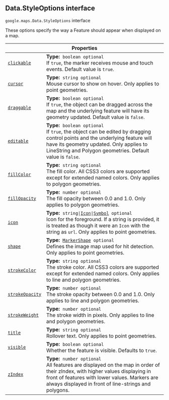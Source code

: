 
<devsite-heading text=" Data.StyleOptions interface" for="Data.StyleOptions" level="h2" link="" toc="" back-to-top=""><h2 id="Data.StyleOptions" is-upgraded="">Data.StyleOptions interface </h2></devsite-heading>
<p>
<code translate="no" dir="ltr"><span itemprop="path">google.maps</span>.<span itemprop="name">Data.StyleOptions</span></code>
interface
</p>
<p>These options specify the way a Feature should appear when displayed on a map.</p>
<div class="devsite-table-wrapper"><table class="properties responsive" summary="interface Data.StyleOptions - Properties">
<thead>
<tr><th colspan="2">Properties</th>
</tr></thead>
<tbody>
<tr id="Data.StyleOptions.clickable">
<td itemprop="property"><code translate="no" dir="ltr"><a class="secret-link" href="#Data.StyleOptions.clickable"><span>clickable</span></a></code></td>
<td><div><strong>Type:</strong>&nbsp; <code translate="no" dir="ltr">boolean <span class="optional-type-annotation">optional</span></code></div>
<div class="desc">If <code translate="no" dir="ltr">true</code>, the marker receives mouse and touch events. Default value is <code translate="no" dir="ltr">true</code>.</div></td>
</tr>
<tr id="Data.StyleOptions.cursor">
<td itemprop="property"><code translate="no" dir="ltr"><a class="secret-link" href="#Data.StyleOptions.cursor"><span>cursor</span></a></code></td>
<td><div><strong>Type:</strong>&nbsp; <code translate="no" dir="ltr">string <span class="optional-type-annotation">optional</span></code></div>
<div class="desc">Mouse cursor to show on hover. Only applies to point geometries.</div></td>
</tr>
<tr id="Data.StyleOptions.draggable">
<td itemprop="property"><code translate="no" dir="ltr"><a class="secret-link" href="#Data.StyleOptions.draggable"><span>draggable</span></a></code></td>
<td><div><strong>Type:</strong>&nbsp; <code translate="no" dir="ltr">boolean <span class="optional-type-annotation">optional</span></code></div>
<div class="desc">If <code translate="no" dir="ltr">true</code>, the object can be dragged across the map and the underlying feature will have its geometry updated. Default value is <code translate="no" dir="ltr">false</code>.</div></td>
</tr>
<tr id="Data.StyleOptions.editable">
<td itemprop="property"><code translate="no" dir="ltr"><a class="secret-link" href="#Data.StyleOptions.editable"><span>editable</span></a></code></td>
<td><div><strong>Type:</strong>&nbsp; <code translate="no" dir="ltr">boolean <span class="optional-type-annotation">optional</span></code></div>
<div class="desc">If <code translate="no" dir="ltr">true</code>, the object can be edited by dragging control points and the underlying feature will have its geometry updated. Only applies to LineString and Polygon geometries. Default value is <code translate="no" dir="ltr">false</code>.</div></td>
</tr>
<tr id="Data.StyleOptions.fillColor">
<td itemprop="property"><code translate="no" dir="ltr"><a class="secret-link" href="#Data.StyleOptions.fillColor"><span>fillColor</span></a></code></td>
<td><div><strong>Type:</strong>&nbsp; <code translate="no" dir="ltr">string <span class="optional-type-annotation">optional</span></code></div>
<div class="desc">The fill color. All CSS3 colors are supported except for extended named colors. Only applies to polygon geometries.</div></td>
</tr>
<tr id="Data.StyleOptions.fillOpacity">
<td itemprop="property"><code translate="no" dir="ltr"><a class="secret-link" href="#Data.StyleOptions.fillOpacity"><span>fillOpacity</span></a></code></td>
<td><div><strong>Type:</strong>&nbsp; <code translate="no" dir="ltr">number <span class="optional-type-annotation">optional</span></code></div>
<div class="desc">The fill opacity between 0.0 and 1.0. Only applies to polygon geometries.</div></td>
</tr>
<tr id="Data.StyleOptions.icon">
<td itemprop="property"><code translate="no" dir="ltr"><a class="secret-link" href="#Data.StyleOptions.icon"><span>icon</span></a></code></td>
<td><div><strong>Type:</strong>&nbsp; <code translate="no" dir="ltr">string|<a href="Icon.md">Icon</a>|<a href="Symbol.md">Symbol</a> <span class="optional-type-annotation">optional</span></code></div>
<div class="desc">Icon for the foreground. If a string is provided, it is treated as though it were an <code translate="no" dir="ltr">Icon</code> with the string as <code translate="no" dir="ltr">url</code>. Only applies to point geometries.</div></td>
</tr>
<tr id="Data.StyleOptions.shape">
<td itemprop="property"><code translate="no" dir="ltr"><a class="secret-link" href="#Data.StyleOptions.shape"><span>shape</span></a></code></td>
<td><div><strong>Type:</strong>&nbsp; <code translate="no" dir="ltr"><a href="MarkerShape.md">MarkerShape</a> <span class="optional-type-annotation">optional</span></code></div>
<div class="desc">Defines the image map used for hit detection. Only applies to point geometries.</div></td>
</tr>
<tr id="Data.StyleOptions.strokeColor">
<td itemprop="property"><code translate="no" dir="ltr"><a class="secret-link" href="#Data.StyleOptions.strokeColor"><span>strokeColor</span></a></code></td>
<td><div><strong>Type:</strong>&nbsp; <code translate="no" dir="ltr">string <span class="optional-type-annotation">optional</span></code></div>
<div class="desc">The stroke color. All CSS3 colors are supported except for extended named colors. Only applies to line and polygon geometries.</div></td>
</tr>
<tr id="Data.StyleOptions.strokeOpacity">
<td itemprop="property"><code translate="no" dir="ltr"><a class="secret-link" href="#Data.StyleOptions.strokeOpacity"><span>strokeOpacity</span></a></code></td>
<td><div><strong>Type:</strong>&nbsp; <code translate="no" dir="ltr">number <span class="optional-type-annotation">optional</span></code></div>
<div class="desc">The stroke opacity between 0.0 and 1.0. Only applies to line and polygon geometries.</div></td>
</tr>
<tr id="Data.StyleOptions.strokeWeight">
<td itemprop="property"><code translate="no" dir="ltr"><a class="secret-link" href="#Data.StyleOptions.strokeWeight"><span>strokeWeight</span></a></code></td>
<td><div><strong>Type:</strong>&nbsp; <code translate="no" dir="ltr">number <span class="optional-type-annotation">optional</span></code></div>
<div class="desc">The stroke width in pixels. Only applies to line and polygon geometries.</div></td>
</tr>
<tr id="Data.StyleOptions.title">
<td itemprop="property"><code translate="no" dir="ltr"><a class="secret-link" href="#Data.StyleOptions.title"><span>title</span></a></code></td>
<td><div><strong>Type:</strong>&nbsp; <code translate="no" dir="ltr">string <span class="optional-type-annotation">optional</span></code></div>
<div class="desc">Rollover text. Only applies to point geometries.</div></td>
</tr>
<tr id="Data.StyleOptions.visible">
<td itemprop="property"><code translate="no" dir="ltr"><a class="secret-link" href="#Data.StyleOptions.visible"><span>visible</span></a></code></td>
<td><div><strong>Type:</strong>&nbsp; <code translate="no" dir="ltr">boolean <span class="optional-type-annotation">optional</span></code></div>
<div class="desc">Whether the feature is visible. Defaults to <code translate="no" dir="ltr">true</code>.</div></td>
</tr>
<tr id="Data.StyleOptions.zIndex">
<td itemprop="property"><code translate="no" dir="ltr"><a class="secret-link" href="#Data.StyleOptions.zIndex"><span>zIndex</span></a></code></td>
<td><div><strong>Type:</strong>&nbsp; <code translate="no" dir="ltr">number <span class="optional-type-annotation">optional</span></code></div>
<div class="desc">All features are displayed on the map in order of their zIndex, with higher values displaying in front of features with lower values. Markers are always displayed in front of line-strings and polygons.</div></td>
</tr>
</tbody>
</table></div>
<script src="replace_links.js"></script>
